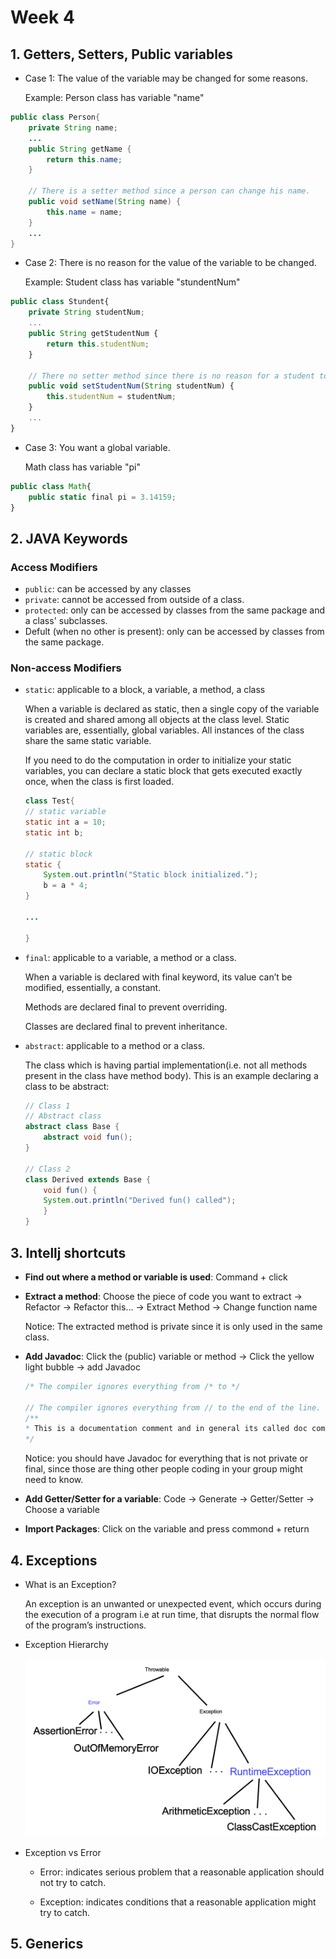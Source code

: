 # Week 4

## 1. Getters, Setters, Public variables

* Case 1: The value of the variable may be changed for some reasons.

    Example: Person class has variable "name"
```java
public class Person{
    private String name;
    ...
    public String getName {
        return this.name;
    }

    // There is a setter method since a person can change his name.
    public void setName(String name) {
        this.name = name;
    }
    ...
}
```


* Case 2: There is no reason for the value of the variable to be changed.

    Example: Student class has variable "stundentNum"
```js
public class Stundent{
    private String studentNum;
    ...
    public String getStudentNum {
        return this.studentNum;
    }

    // There no setter method since there is no reason for a student to change his studentNum.
    public void setStudentNum(String studentNum) {
        this.studentNum = studentNum;
    }
    ...
}
```

* Case 3: You want a global variable.

    Math class has variable "pi"
```js
public class Math{
    public static final pi = 3.14159;
}
```


## 2. JAVA Keywords
### Access Modifiers
* `public`: can be accessed by any classes
* `private`: cannot be accessed from outside of a class. 
* `protected`: only can be accessed by classes from the same package and a class' subclasses.
* Defult (when no other is present): only can be accessed by classes from the same package.

### Non-access Modifiers
* `static`: applicable to a block, a variable, a method, a class

    When a variable is declared as static, then a single copy of the variable is created and shared among all objects at the class level. Static variables are, essentially, global variables. All instances of the class share the same static variable.

    If you need to do the computation in order to initialize your static variables, you can declare a static block that gets executed exactly once, when the class is first loaded. 

    ```java
    class Test{
    // static variable
    static int a = 10;
    static int b;
      
    // static block
    static {
        System.out.println("Static block initialized.");
        b = a * 4;
    }

    ...

    }
    ``` 

* `final`: applicable to a variable, a method or a class.

    When a variable is declared with final keyword, its value can’t be modified, essentially, a constant.

    Methods are declared final to prevent overriding.

    Classes are declared final to prevent inheritance.

* `abstract`: applicable to a method or a class.

    The class which is having partial implementation(i.e. not all methods present in the class have method body). This is an example declaring a class to be abstract:
    ```java
    // Class 1
    // Abstract class
    abstract class Base {
        abstract void fun();
    }
 
    // Class 2
    class Derived extends Base {
        void fun() {
        System.out.println("Derived fun() called");
        }
    }
    ```



## 3. Intellj shortcuts

* **Find out where a method or variable is used**: Command + click
* **Extract a method**: Choose the piece of code you want to extract -> Refactor -> Refactor this... -> Extract Method -> Change function name

    Notice: The extracted method is private since it is only used in the same class.
* **Add Javadoc**: Click the (public) variable or method -> Click the yellow light bubble -> add Javadoc
    ```java
    /* The compiler ignores everything from /* to */

    // The compiler ignores everything from // to the end of the line.
    /**
    * This is a documentation comment and in general its called doc comment.
    */
    ```

    Notice: you should have Javadoc for everything that is not private or final, since those are thing other people coding in your group might need to know.
* **Add Getter/Setter for a variable**: Code -> Generate -> Getter/Setter -> Choose a variable

* **Import Packages**: Click on the variable and press commond + return

## 4. Exceptions
* What is an Exception?
    
    An exception is an unwanted or unexpected event, which occurs during the execution of a program i.e at run time, that disrupts the normal flow of the program’s instructions.

* Exception Hierarchy

    <img src="images/exceptions.png" width="600">

* Exception vs Error

    * Error: indicates serious problem that a reasonable application should not try to catch.

    * Exception: indicates conditions that a reasonable application might try to catch.

## 5. Generics